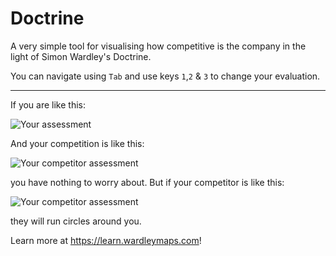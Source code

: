 # Doctrine

A very simple tool for visualising how competitive is the company in the light of Simon Wardley's Doctrine.

You can navigate using ```Tab``` and use keys ```1```,```2``` & ```3``` to change your evaluation.

---

 If you are like this:
 
 ![Your assessment](you.png)
 
 
 And your competition is like this:
 
 ![Your competitor assessment](worse.png)
 
 you have nothing to worry about. But if your competitor is like this:
 
 ![Your competitor assessment](better.png)
 
 they will run circles around you.
 
 Learn more at https://learn.wardleymaps.com!